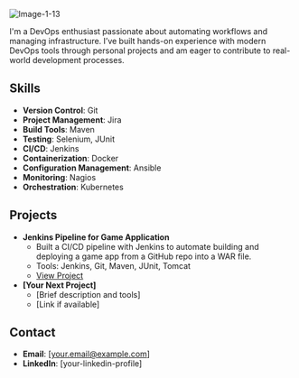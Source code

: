 ![Image-1-13](https://github.com/user-attachments/assets/8d87e39f-a3c3-4974-88f5-fdb581ab97d7)


I'm a DevOps enthusiast passionate about automating workflows and managing infrastructure. I’ve built hands-on experience with modern DevOps tools through personal projects and am eager to contribute to real-world development processes.

## Skills
- **Version Control**: Git
- **Project Management**: Jira
- **Build Tools**: Maven
- **Testing**: Selenium, JUnit
- **CI/CD**: Jenkins
- **Containerization**: Docker
- **Configuration Management**: Ansible
- **Monitoring**: Nagios
- **Orchestration**: Kubernetes

## Projects
- **Jenkins Pipeline for Game Application**
  - Built a CI/CD pipeline with Jenkins to automate building and deploying a game app from a GitHub repo into a WAR file.
  - Tools: Jenkins, Git, Maven, JUnit, Tomcat
  - [View Project]([your-repo-link])
- **[Your Next Project]**
  - [Brief description and tools]
  - [Link if available]

## Contact
- **Email**: [your.email@example.com]
- **LinkedIn**: [your-linkedin-profile]
<!--
**parminder911/parminder911** is a ✨ _special_ ✨ repository because its `README.md` (this file) appears on your GitHub profile.

Here are some ideas to get you started:

- 🔭 I’m currently working on ...
- 🌱 I’m currently learning ...
- 👯 I’m looking to collaborate on ...
- 🤔 I’m looking for help with ...
- 💬 Ask me about ...
- 📫 How to reach me: ...
- 😄 Pronouns: ...
- ⚡ Fun fact: ...
-->
